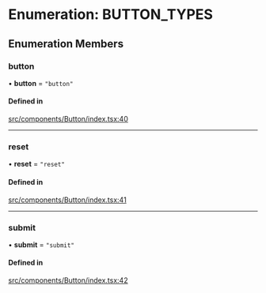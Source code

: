 # Enumeration: BUTTON\_TYPES

## Enumeration Members

### button

• **button** = ``"button"``

#### Defined in

[src/components/Button/index.tsx:40](https://github.com/emranffl/next-core-ui/blob/81afa89/src/components/Button/index.tsx#L40)

___

### reset

• **reset** = ``"reset"``

#### Defined in

[src/components/Button/index.tsx:41](https://github.com/emranffl/next-core-ui/blob/81afa89/src/components/Button/index.tsx#L41)

___

### submit

• **submit** = ``"submit"``

#### Defined in

[src/components/Button/index.tsx:42](https://github.com/emranffl/next-core-ui/blob/81afa89/src/components/Button/index.tsx#L42)
